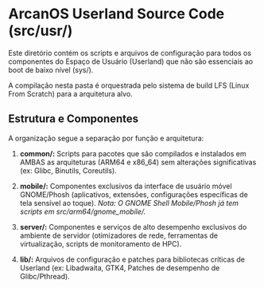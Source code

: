 # ArcanOS Userland Source Code (src/usr/)

Este diretório contém os scripts e arquivos de configuração para todos os componentes do Espaço de Usuário (Userland) que não são essenciais ao boot de baixo nível (sys/).

A compilação nesta pasta é orquestrada pelo sistema de build LFS (Linux From Scratch) para a arquitetura alvo.

## Estrutura e Componentes

A organização segue a separação por função e arquitetura:

1.  **common/:** Scripts para pacotes que são compilados e instalados em AMBAS as arquiteturas (ARM64 e x86_64) sem alterações significativas (ex: Glibc, Binutils, Coreutils).

2.  **mobile/:** Componentes exclusivos da interface de usuário móvel GNOME/Phosh (aplicativos, extensões, configurações específicas de tela sensível ao toque). *Nota: O GNOME Shell Mobile/Phosh já tem scripts em src/arm64/gnome_mobile/.*

3.  **server/:** Componentes e serviços de alto desempenho exclusivos do ambiente de servidor (otimizadores de rede, ferramentas de virtualização, scripts de monitoramento de HPC).

4.  **lib/:** Arquivos de configuração e patches para bibliotecas críticas de Userland (ex: Libadwaita, GTK4, Patches de desempenho de Glibc/Pthread).
